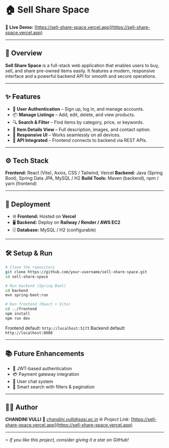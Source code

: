 # 🏠 Sell Share Space

🔗 **Live Demo:** [https://sell-share-space.vercel.app](https://sell-share-space.vercel.app)

---

## 📘 Overview

**Sell Share Space** is a full-stack web application that enables users to buy, sell, and share pre-owned items easily. It features a modern, responsive interface and a powerful backend API for smooth and secure operations.

---

## ✨ Features

* 👤 **User Authentication** – Sign up, log in, and manage accounts.
* 📦 **Manage Listings** – Add, edit, delete, and view products.
* 🔍 **Search & Filter** – Find items by category, price, or keywords.
* 💬 **Item Details View** – Full description, images, and contact option.
* 📱 **Responsive UI** – Works seamlessly on all devices.
* 🔗 **API Integrated** – Frontend connects to backend via REST APIs.

---

## ⚙️ Tech Stack

**Frontend:** React (Vite), Axios, CSS / Tailwind, Vercel
**Backend:** Java (Spring Boot), Spring Data JPA, MySQL / H2
**Build Tools:** Maven (backend), npm / yarn (frontend)

---

## 🚀 Deployment

* 🌐 **Frontend:** Hosted on **Vercel**
* 🖥️ **Backend:** Deploy on **Railway / Render / AWS EC2**
* 🗄️ **Database:** MySQL / H2 (configurable)

---

## 🛠️ Setup & Run

```bash
# Clone the repository
git clone https://github.com/your-username/sell-share-space.git
cd sell-share-space

# Run backend (Spring Boot)
cd backend
mvn spring-boot:run

# Run frontend (React + Vite)
cd ../frontend
npm install
npm run dev
```

Frontend default: `http://localhost:5173`
Backend default: `http://localhost:8080`

---

## 📚 Future Enhancements

* 🔐 JWT-based authentication
* 💳 Payment gateway integration
* 💬 User chat system
* 🧠 Smart search with filters & pagination

---

## 👩‍💻 Author

**CHANDINI VULLI**
📩 *chandini.vulli@sasi.ac.in*
🌐 *Project Link:* [https://sell-share-space.vercel.app](https://sell-share-space.vercel.app)

---

⭐ *If you like this project, consider giving it a star on GitHub!*
